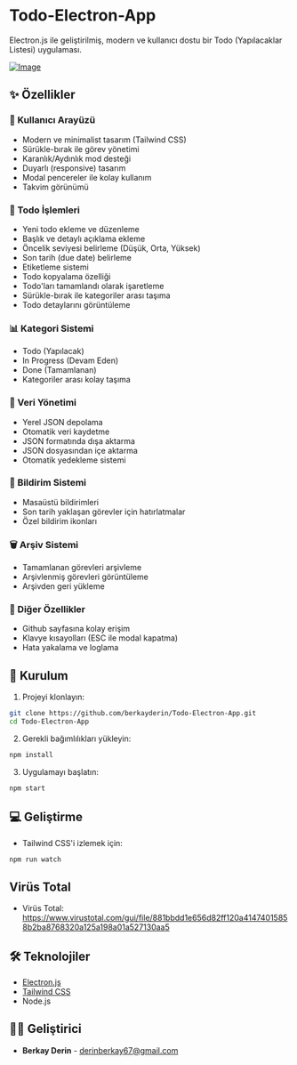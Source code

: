 # Todo-Electron-App

Electron.js ile geliştirilmiş, modern ve kullanıcı dostu bir Todo (Yapılacaklar Listesi) uygulaması.

[![Image](https://i.hizliresim.com/5fewyou.jpg)](https://hizliresim.com/5fewyou)

## ✨ Özellikler

### 💫 Kullanıcı Arayüzü

- Modern ve minimalist tasarım (Tailwind CSS)
- Sürükle-bırak ile görev yönetimi
- Karanlık/Aydınlık mod desteği
- Duyarlı (responsive) tasarım
- Modal pencereler ile kolay kullanım
- Takvim görünümü

### 📝 Todo İşlemleri

- Yeni todo ekleme ve düzenleme
- Başlık ve detaylı açıklama ekleme
- Öncelik seviyesi belirleme (Düşük, Orta, Yüksek)
- Son tarih (due date) belirleme
- Etiketleme sistemi
- Todo kopyalama özelliği
- Todo'ları tamamlandı olarak işaretleme
- Sürükle-bırak ile kategoriler arası taşıma
- Todo detaylarını görüntüleme

### 📊 Kategori Sistemi

- Todo (Yapılacak)
- In Progress (Devam Eden)
- Done (Tamamlanan)
- Kategoriler arası kolay taşıma

### 📁 Veri Yönetimi

- Yerel JSON depolama
- Otomatik veri kaydetme
- JSON formatında dışa aktarma
- JSON dosyasından içe aktarma
- Otomatik yedekleme sistemi

### 🔔 Bildirim Sistemi

- Masaüstü bildirimleri
- Son tarih yaklaşan görevler için hatırlatmalar
- Özel bildirim ikonları

### 🗑️ Arşiv Sistemi

- Tamamlanan görevleri arşivleme
- Arşivlenmiş görevleri görüntüleme
- Arşivden geri yükleme

### 🔗 Diğer Özellikler

- Github sayfasına kolay erişim
- Klavye kısayolları (ESC ile modal kapatma)
- Hata yakalama ve loglama

## 🚀 Kurulum

1. Projeyi klonlayın:

```bash
git clone https://github.com/berkayderin/Todo-Electron-App.git
cd Todo-Electron-App
```

2. Gerekli bağımlılıkları yükleyin:

```bash
npm install
```

3. Uygulamayı başlatın:

```bash
npm start
```

## 💻 Geliştirme

- Tailwind CSS'i izlemek için:

```bash
npm run watch
```

## Virüs Total
- Virüs Total: https://www.virustotal.com/gui/file/881bbdd1e656d82ff120a41474015858b2ba8768320a125a198a01a527130aa5

## 🛠️ Teknolojiler

- [Electron.js](https://www.electronjs.org/)
- [Tailwind CSS](https://tailwindcss.com/)
- Node.js

## 👨‍💻 Geliştirici

- **Berkay Derin** - [derinberkay67@gmail.com](mailto:derinberkay67@gmail.com)
